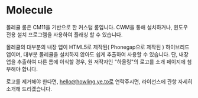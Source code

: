 Molecule
========

몰레큘 롬은 CM11을 기반으로 한 커스텀 롬입니다.
CWM을 통해 설치하거나, 윈도우 전용 설치 프로그램을 사용하여 플래싱 할 수 있습니다.

몰레큘의 대부분의 내장 앱이 HTML5로 제작된( Phonegap으로 제작된 ) 하이브리드 앱이며,
대부분 몰레큘을 설치하지 않아도 쉽게 추출하여 사용할 수 있습니다.
단, 내장 앱을 추출하여 다른 롬에 이식할 경우, 원 저작자인 "하울링"의 로고를 소개 페이지에 첨부해야 합니다.

로고를 제거해야 한다면, hello@howling.ye.to로 연락주시면, 라이선스에 관항 자세히 소개해 드리겠습니다.
